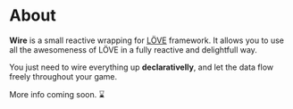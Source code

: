 # About

**Wire** is a small reactive wrapping for [LÖVE](https://love2d.org/) framework. 
It allows you to use all the awesomeness of LÖVE in a fully 
reactive and delightfull way. 

You just need to wire everything up **declarativelly**, and 
let the data flow freely throughout your game.

More info coming soon. :hourglass:
